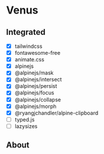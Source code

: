 # Venus

## Integrated
- [x] tailwindcss
- [x] fontawesome-free
- [x] animate.css
- [x] alpinejs
- [x] @alpinejs/mask
- [x] @alpinejs/intersect
- [x] @alpinejs/persist
- [x] @alpinejs/focus
- [x] @alpinejs/collapse
- [x] @alpinejs/morph
- [x] @ryangjchandler/alpine-clipboard
- [ ] typed.js
- [ ] lazysizes

## About

